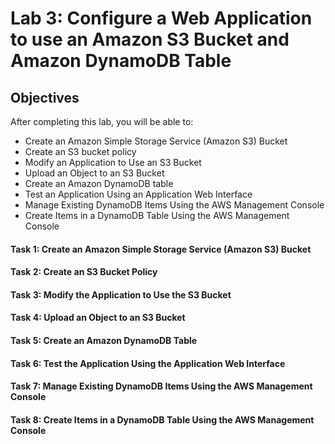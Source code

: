 # Lab 3: Configure a Web Application to use an Amazon S3 Bucket and Amazon DynamoDB Table

## Objectives
After completing this lab, you will be able to:

- Create an Amazon Simple Storage Service (Amazon S3) Bucket
- Create an S3 bucket policy
- Modify an Application to Use an S3 Bucket
- Upload an Object to an S3 Bucket
- Create an Amazon DynamoDB table
- Test an Application Using an Application Web Interface
- Manage Existing DynamoDB Items Using the AWS Management Console
- Create Items in a DynamoDB Table Using the AWS Management Console


#### Task 1: Create an Amazon Simple Storage Service (Amazon S3) Bucket

#### Task 2: Create an S3 Bucket Policy

#### Task 3: Modify the Application to Use the S3 Bucket

#### Task 4: Upload an Object to an S3 Bucket

#### Task 5: Create an Amazon DynamoDB Table

#### Task 6: Test the Application Using the Application Web Interface

#### Task 7: Manage Existing DynamoDB Items Using the AWS Management Console

#### Task 8: Create Items in a DynamoDB Table Using the AWS Management Console

